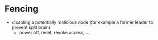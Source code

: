 # Fencing
- disabling a potentially malicious node (for example a former leader to prevent split brain)
    - power off, reset, revoke access, ...
